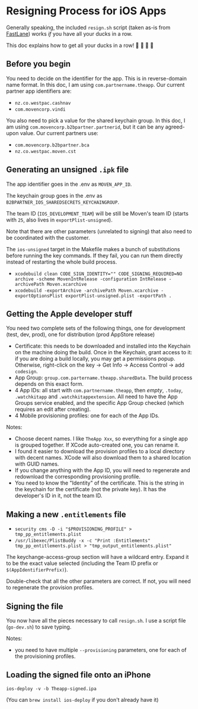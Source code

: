 # Resigning Process for iOS Apps


Generally speaking, the included `resign.sh` script (taken as-is from [FastLane](https://github.com/fastlane/fastlane/blob/master/sigh/lib/assets/resign.sh))
works *if* you have all your ducks in a row.

This doc explains how to get all your ducks in a row! :duck: :duck: :duck: :duck:

## Before you begin

You need to decide on the identifier for the app. This is in reverse-domain name format. In this doc, I am using `com.partnername.theapp`.  Our
current partner app identifiers are:

 * `nz.co.westpac.cashnav`
 * `com.movencorp.vindi`


You also need to pick a value for the shared keychain group.  In this doc, I am using `com.movencorp.b2bpartner.partnerid`, but it can be any agreed-upon value.  Our current partners use:

  * `com.movencorp.b2bpartner.bca`
  * `nz.co.westpac.moven.cst`

## Generating an unsigned `.ipk` file

The app identifier goes in the .env as `MOVEN_APP_ID`.

The keychain group goes in the .env as `B2BPARTNER_IOS_SHAREDSECRETS_KEYCHAINGROUP`.

The team ID (`IOS_DEVELOPMENT_TEAM`) will be still be Moven's team ID (starts with `25`, also lives in `exportPlist-unsigned`).

Note that there are other parameters (unrelated to signing) that also need to be coordinated with the customer.

The `ios-unsigned` target in the Makefile makes a bunch of substitutions before running the key commands.  If they fail, you can run them directly instead of restarting the whole build process.

 * `xcodebuild clean CODE_SIGN_IDENTITY="" CODE_SIGNING_REQUIRED=NO archive -scheme MovenIntRelease -configuration IntRelease -archivePath Moven.xcarchive`
 * `xcodebuild -exportArchive -archivePath Moven.xcarchive -exportOptionsPlist exportPlist-unsigned.plist -exportPath .`

## Getting the Apple developer stuff

You need two complete sets of the following things, one for development (test, dev, prod), one for distribution (prod AppStore release)

 * Certificate: this needs to be downloaded and installed into the Keychain on the machine doing the build.  Once in the Keychain, grant access to it: if you are doing a build locally, you may get a permissions popup.  Otherwise, right-click on the key -> Get Info -> Access Control -> add `codesign`.
 * App Group: `group.com.partername.theapp.sharedData`.  The build process depends on this exact form.
 * 4 App IDs: all start with `com.partnername.theapp`, then _empty_, `.today`, `.watchkitapp` and `.watchkitappextension`.  All need to have the App Groups service enabled, and the specific App Group checked (which requires an edit after creating).
 * 4 Mobile provisioning profiles: one for each of the App IDs.  

Notes:
 * Choose decent names.  I like `TheApp Xxx`, so everything for a single app is grouped together.  If XCode auto-created one, you can rename it.
 * I found it easier to download the provision profiles to a local directory with decent names.  XCode will also download them to a shared location with GUID names.
 * If you change anything with the App ID, you will need to regenerate and redownload the corresponding provisioning profile.
 * You need to know the "Identity" of the certificate.  This is the string in the keychain for the certificate (not the private key).  It has the developer's ID in it, not the team ID.

## Making a new `.entitlements` file

 * `security cms -D -i "$PROVISIONING_PROFILE" > tmp_pp_entitlements.plist`
 * `/usr/libexec/PlistBuddy -x -c "Print :Entitlements" tmp_pp_entitlements.plist > "tmp_output_entitlements.plist"`

The keychange-access-group section will have a wildcard entry.  Expand it to be the exact value selected (including the Team ID prefix or `$(AppIdentifierPrefix)`).

Double-check that all the other parameters are correct.  If not, you will need to regenerate the provision profiles.

## Signing the file

You now have all the pieces necessary to call `resign.sh`.  I use a script file (`go-dev.sh`) to save typing.

Notes:
 * you need to have multiple `--provisioning` parameters, one for each of the provisioning profiles.

## Loading the signed file onto an iPhone

`ios-deploy -v -b Theapp-signed.ipa`

(You can `brew install ios-deploy` if you don't already have it)
